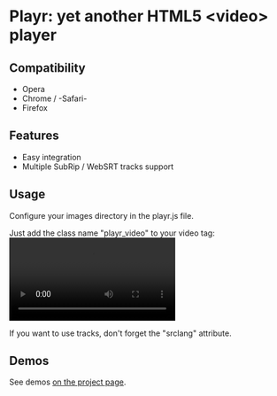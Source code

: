 # Playr: yet another HTML5 &lt;video&gt; player

## Compatibility

* Opera
* Chrome / -Safari-
* Firefox

## Features

* Easy integration
* Multiple SubRip / WebSRT tracks support

## Usage

Configure your images directory in the playr.js file.

Just add the class name "playr_video" to your video tag:
	<video src="myVideo.ext" class="playr_video">
		<track kind="subtitles" srclang="en" src="mySubs.srt"></track> // optional
	</video>

If you want to use tracks, don't forget the "srclang" attribute.

## Demos

See demos [on the project page](http://www.delphiki.com/html5/playr/).
